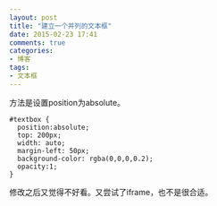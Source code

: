 ```yaml
---
layout: post
title: "建立一个并列的文本框"
date: 2015-02-23 17:41
comments: true
categories: 
- 博客
tags:
- 文本框
---
```


方法是设置position为absolute。

    #textbox {
      position:absolute;
      top: 200px;
      width: auto;
      margin-left: 50px;
      background-color: rgba(0,0,0,0.2);
      opacity:1;
    }

修改之后又觉得不好看。又尝试了iframe，也不是很合适。
